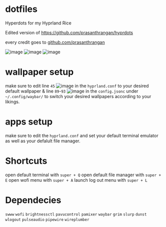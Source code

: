 # dotfiles
Hyperdots for my Hyprland Rice

Edited version of https://github.com/prasanthrangan/hyprdots

every credit goes to [github.com/prasanthrangan](https://github.com/prasanthrangan)

![image](https://github.com/user-attachments/assets/73b4bffb-ed0d-4f2d-ba54-4a22e79c5f5d)
![image](https://github.com/user-attachments/assets/adf0b141-dd77-4607-94be-294bff280453)
![image](https://github.com/user-attachments/assets/f32c26c6-25dc-4692-ab76-d3ca2be63e51)






# wallpaper setup
make sure to edit line `45` ![image](https://github.com/user-attachments/assets/3a620a41-d9fa-4ec4-a9b8-07c480be6b81)
in the `hyprland.conf` to your desired default wallpaper & line `89`-`93` ![image](https://github.com/user-attachments/assets/aedece50-13f2-4afa-a7ba-41c8f2474ee4)
in the `config.jsonc` under `~/.config/waybar/` to switch your desired wallpapers according to your likings.

# apps setup
make sure to edit the `hyprland.conf` and set your default terminal emulator as well as your defalult file manager.

# Shortcuts
open default terminal with `super + Q`
open default file manager with `super + E`
open wofi menu with `super + A`
launch log out menu with `super + L`

# Dependecies
`swww`
`wofi`
`brightnessctl`
`pavucontrol`
`pamixer`
`waybar`
`grim`
`slurp`
`dunst`
`wlogout`
`pulseaudio`
`pipewire`
`wireplumber`



